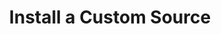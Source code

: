 ---
type: "docs"
title: "Install a Custom Source"
linkTitle: "Install a Custom Source"
weight: 100
description: >
    Learn how to install a custom Source
---